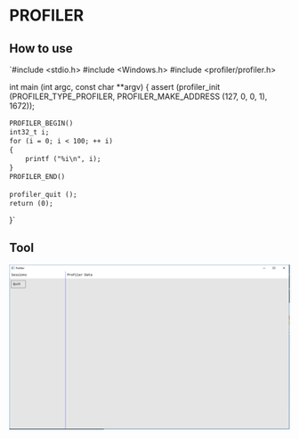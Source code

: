 #	PROFILER

##	How to use
`#include <stdio.h>
#include <Windows.h>
#include <profiler/profiler.h>

int main (int argc, const char **argv)
{
	assert (profiler_init (PROFILER_TYPE_PROFILER, PROFILER_MAKE_ADDRESS (127, 0, 0, 1), 1672));

	PROFILER_BEGIN()
	int32_t i;
	for (i = 0; i < 100; ++ i)
	{
		printf ("%i\n", i);
	}
	PROFILER_END()

	profiler_quit ();
	return (0);
}`

## Tool
![alt text](documents/images/tool_ui.png?raw=true "Tool UI")

